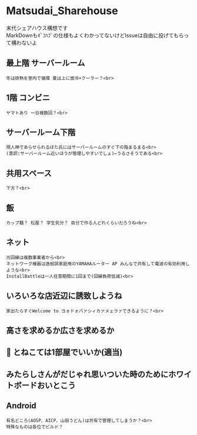 # Matsudai_Sharehouse
末代シェアハウス構想です<br>
MarkDownもｷﾞﾌﾊﾌﾞの仕様もよくわかってないけどIssueは自由に投げてもらって構わないよ<br>

## 最上階 サーバールーム
    冬は排熱を室内で循環 夏は上に放冷+クーラー？<br>
## 1階 コンビニ
    ヤマトあり 一日複数回？<br>
## サーバールーム下階
    現人神であらせられるほた氏にはサーバールームのすぐ下の階まるまる<br>
    (意訳:サーバールーム近いほうが管理しやすいでしょ)←うるさそうである<br>
## 共用スペース
    下方？<br>
## 飯
    カップ麺？ 松屋？ 学生気分？ 自分で作る人どれくらいだろうね<br>
## ネット
    光回線は複数事業者から<br>
    ネットワーク機器は逸般誤家庭用のYAMAHAルーター AP みんなで共有して電波の有効利用しような<br>
    InstallBattleは一人任意期間に1回まで(回線負荷低減)<br>
## いろいろな店近辺に誘致しようね
    家出たらすぐWelcome to ヨォドォバァシィカァメェラァできるように？<br>
## 高さを求めるか広さを求めるか
## :hocho: とねこては1部屋でいいか(適当)
## みたらしさんがだじゃれ思いついた時のためにホワイトボードおいとこう
## Android
    有名どころ(AOSP、AICP、山田うどん)は共有で管理してしまうか？<br>
    特殊なものは各位でビルド？